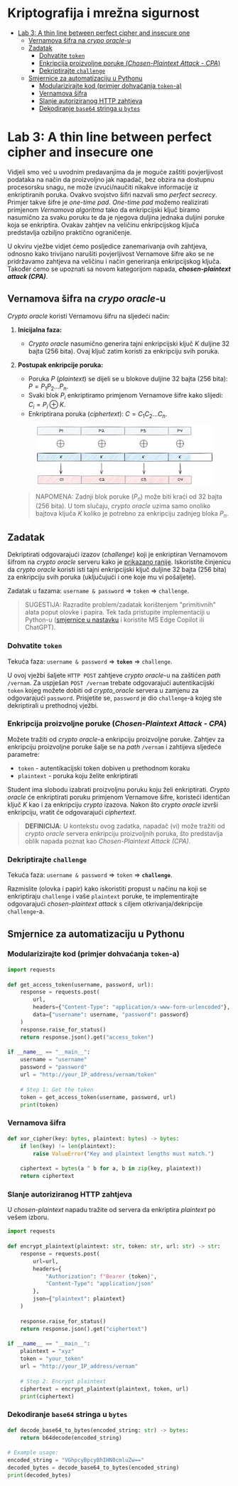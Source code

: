 # **Kriptografija i mrežna sigurnost** <!-- omit in toc -->

- [Lab 3: A thin line between perfect cipher and insecure one](#lab-3-a-thin-line-between-perfect-cipher-and-insecure-one)
  - [Vernamova šifra na _crypo oracle_-u](#vernamova-šifra-na-crypo-oracle-u)
  - [Zadatak](#zadatak)
    - [Dohvatite `token`](#dohvatite-token)
    - [Enkripcija proizvoljne poruke (_Chosen-Plaintext Attack - CPA_)](#enkripcija-proizvoljne-poruke-chosen-plaintext-attack---cpa)
    - [Dekriptirajte `challenge`](#dekriptirajte-challenge)
  - [Smjernice za automatizaciju u Pythonu](#smjernice-za-automatizaciju-u-pythonu)
    - [Modularizirajte kod (primjer dohvaćanja `token`-a)](#modularizirajte-kod-primjer-dohvaćanja-token-a)
    - [Vernamova šifra](#vernamova-šifra)
    - [Slanje autoriziranog HTTP zahtjeva](#slanje-autoriziranog-http-zahtjeva)
    - [Dekodiranje `base64` stringa u `bytes`](#dekodiranje-base64-stringa-u-bytes)

# Lab 3: A thin line between perfect cipher and insecure one

Vidjeli smo već u uvodnim predavanjima da je moguće zaštiti povjerljivost podataka na način da proizvoljno jak napadač, bez obzira na dostupnu procesorsku snagu, ne može izvući/naučiti nikakve informacije iz enkriptiranih poruka. Ovakvo svojstvo šifri nazvali smo _perfect secrecy_. Primjer takve šifre je _one-time pad_. _One-time pad_ možemo realizirati primjenom _Vernamova algoritma_ tako da enkripcijski ključ biramo nasumično za svaku poruku te da je njegova duljina jednaka duljini poruke koja se enkriptira. Ovakav zahtjev na veličinu enkripcijskog ključa predstavlja ozbiljno praktično ograničenje.

U okviru vježbe vidjet ćemo posljedice zanemarivanja ovih zahtjeva, odnosno kako trivijano narušiti povjerljivost Vernamove šifre ako se ne pridržavamo zahtjeva na veličinu i način generiranja enkripcijskog ključa. Također ćemo se upoznati sa novom kategorijom napada, **_chosen-plaintext attack (CPA)_**.

## Vernamova šifra na _crypo oracle_-u

_Crypto oracle_ koristi Vernamovu šifru na sljedeći način: 

1. **Inicijalna faza:**

    - _Crypto oracle_ nasumično generira tajni enkripcijski ključ $K$ duljine 32 bajta (256 bita). Ovaj ključ zatim koristi za enkripciju svih poruka.

2. **Postupak enkripcije poruka:**

   - Poruka $P$ (_plaintext_) se dijeli se u blokove duljine 32 bajta (256 bita): $P = P_1 P_2 ... P_n$.
   - Svaki blok $P_i$ enkriptiramo primjenom Vernamove šifre kako slijedi: $C_i = P_i \oplus K$.
   - Enkriptirana poruka (_ciphertext_): $C = C_1 C_2 ... C_n$.

    <p align="center">
        <img src="../img/vernam_encryption.png" width="400px" height="auto"/>
    </p>

   > NAPOMENA: Zadnji blok poruke ($P_n$) može biti kraći od 32 bajta (256 bita). U tom slučaju, _crypto oracle_ uzima samo onoliko bajtova ključa $K$ koliko je potrebno za enkripciju zadnjeg bloka $P_n$.

## Zadatak

Dekriptirati odgovarajući izazov (_challenge_) koji je enkriptiran Vernamovom šifrom na _crypto oracle_ serveru kako je [prikazano ranije](#vernamova-šifra-na-crypo-oracle-u). Iskoristite činjenicu da _crypto oracle_ koristi isti tajni enkripcijski ključ duljine 32 bajta (256 bita) za enkripciju svih poruka (uključujući i one koje mu vi pošaljete).

Zadatak u fazama: `username & password` ⇒ `token` ⇒ `challenge`.

> SUGESTIJA: Razradite problem/zadatak korištenjem "primitivnih" alata poput olovke i papira. Tek tada pristupite implementaciji u Python-u ([smjernice u nastavku](#smjernice-za-automatizaciju-u-pythonu) i koristite MS Edge Copilot ili ChatGPT).

### Dohvatite `token`

Tekuća faza: `username & password` ⇒ **`token`** ⇒ `challenge`.

U ovoj vježbi šaljete `HTTP POST` zahtjeve _crypto oracle_-u na zaštićen _path_ `/vernam`. Za uspješan `POST /vernam` trebate odgovarajući autentikacijski `token` kojeg možete dobiti od _crypto_oracle_ servera u zamjenu za odgovarajući `password`. Prisjetite se, `password` je dio `challenge`-a kojeg ste dekriptirali u prethodnoj vježbi.

### Enkripcija proizvoljne poruke (_Chosen-Plaintext Attack - CPA_)

Možete tražiti od _crypto oracle_-a enkripciju proizvoljne poruke. Zahtjev za enkripciju proizvoljne poruke šalje se na _path_ `/vernam` i zahtijeva sljedeće parametre:

- `token` - autentikacijski token dobiven u prethodnom koraku
- `plaintext` - poruka koju želite enkriptirati

Student ima slobodu izabrati proizvoljnu poruku koju želi enkriptirati. _Crypto oracle_ će enkriptirati poruku primjenom Vernamove šifre, koristeći identičan ključ $K$ kao i za enkripciju _crypto_ izazova. Nakon što _crypto oracle_ izvrši enkripciju, vratit će odgovarajući _ciphertext_.

> **DEFINICIJA**: U kontekstu ovog zadatka, napadač (vi) može tražiti od _crypto oracle_ servera enkripciju proizvoljnih poruka, što predstavlja oblik napada poznat kao _Chosen-Plaintext Attack (CPA)_.

### Dekriptirajte `challenge`

Tekuća faza: `username & password` ⇒ `token` ⇒ **`challenge`**.

Razmislite (olovka i papir) kako iskoristiti propust u načinu na koji se enkriptiraju `challenge` i vaše `plaintext` poruke, te implementirajte odgovarajući _chosen-plaintext attack_ s ciljem otkrivanja/dekripcije `challenge`-a.

## Smjernice za automatizaciju u Pythonu

### Modularizirajte kod (primjer dohvaćanja `token`-a)

```python
import requests

def get_access_token(username, password, url):
    response = requests.post(
        url,
        headers={"Content-Type": "application/x-www-form-urlencoded"},
        data={"username": username, "password": password}
    )
    response.raise_for_status()
    return response.json().get("access_token")

if __name__ == "__main__":
    username = "username"
    password = "password"
    url = "http://your_IP_address/vernam/token"

    # Step 1: Get the token
    token = get_access_token(username, password, url)
    print(token)
```

### Vernamova šifra

```python
def xor_cipher(key: bytes, plaintext: bytes) -> bytes:
    if len(key) != len(plaintext):
        raise ValueError("Key and plaintext lengths must match.")
    
    ciphertext = bytes(a ^ b for a, b in zip(key, plaintext))
    return ciphertext
```

### Slanje autoriziranog HTTP zahtjeva

U _chosen-plaintext_ napadu tražite od servera da enkriptira _plaintext_ po vešem izboru.

```python
import requests

def encrypt_plaintext(plaintext: str, token: str, url: str) -> str:
    response = requests.post(
        url=url,
        headers={
            "Authorization": f"Bearer {token}",
            "Content-Type": "application/json"
        },    
        json={"plaintext": plaintext}
    )

    response.raise_for_status()
    return response.json().get("ciphertext")

if __name__ == "__main__":
    plaintext = "xyz"
    token = "your_token"
    url = "http://your_IP_address/vernam"

    # Step 2: Encrypt plaintext
    ciphertext = encrypt_plaintext(plaintext, token, url)
    print(ciphertext)
```

### Dekodiranje `base64` stringa u `bytes`

```python
def decode_base64_to_bytes(encoded_string: str) -> bytes:
    return b64decode(encoded_string)

# Example usage:
encoded_string = "VGhpcyBpcyBhIHN0cmluZw=="
decoded_bytes = decode_base64_to_bytes(encoded_string)
print(decoded_bytes)
```
